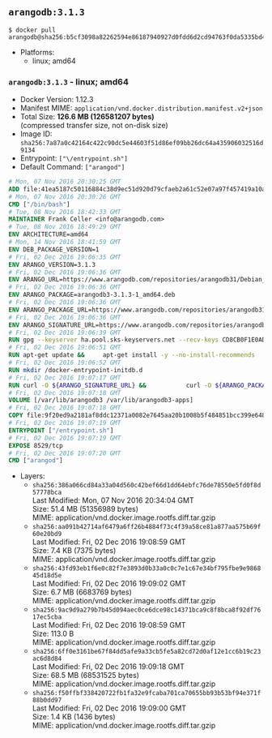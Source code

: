 ## `arangodb:3.1.3`

```console
$ docker pull arangodb@sha256:b5cf3098a82262594e86187940927d0fdd6d2cd94763f0da5335bd463cc1291d
```

-	Platforms:
	-	linux; amd64

### `arangodb:3.1.3` - linux; amd64

-	Docker Version: 1.12.3
-	Manifest MIME: `application/vnd.docker.distribution.manifest.v2+json`
-	Total Size: **126.6 MB (126581207 bytes)**  
	(compressed transfer size, not on-disk size)
-	Image ID: `sha256:7a87a0c42164c422c90dc5e44603f51d86ef09bb26dc64a435906032516d9134`
-	Entrypoint: `["\/entrypoint.sh"]`
-	Default Command: `["arangod"]`

```dockerfile
# Mon, 07 Nov 2016 20:30:25 GMT
ADD file:41ea5187c50116884c38d9ec51d920d79cfaeb2a61c52e07a97f457419a10a4f in / 
# Mon, 07 Nov 2016 20:30:26 GMT
CMD ["/bin/bash"]
# Tue, 08 Nov 2016 18:42:33 GMT
MAINTAINER Frank Celler <info@arangodb.com>
# Tue, 08 Nov 2016 18:49:29 GMT
ENV ARCHITECTURE=amd64
# Mon, 14 Nov 2016 18:41:59 GMT
ENV DEB_PACKAGE_VERSION=1
# Fri, 02 Dec 2016 19:06:35 GMT
ENV ARANGO_VERSION=3.1.3
# Fri, 02 Dec 2016 19:06:36 GMT
ENV ARANGO_URL=https://www.arangodb.com/repositories/arangodb31/Debian_8.0
# Fri, 02 Dec 2016 19:06:36 GMT
ENV ARANGO_PACKAGE=arangodb3-3.1.3-1_amd64.deb
# Fri, 02 Dec 2016 19:06:36 GMT
ENV ARANGO_PACKAGE_URL=https://www.arangodb.com/repositories/arangodb31/Debian_8.0/amd64/arangodb3-3.1.3-1_amd64.deb
# Fri, 02 Dec 2016 19:06:36 GMT
ENV ARANGO_SIGNATURE_URL=https://www.arangodb.com/repositories/arangodb31/Debian_8.0/amd64/arangodb3-3.1.3-1_amd64.deb.asc
# Fri, 02 Dec 2016 19:06:39 GMT
RUN gpg --keyserver ha.pool.sks-keyservers.net --recv-keys CD8CB0F1E0AD5B52E93F41E7EA93F5E56E751E9B
# Fri, 02 Dec 2016 19:06:51 GMT
RUN apt-get update &&     apt-get install -y --no-install-recommends         libjemalloc1 	libsnappy1         ca-certificates         pwgen         curl     &&     rm -rf /var/lib/apt/lists/*
# Fri, 02 Dec 2016 19:06:52 GMT
RUN mkdir /docker-entrypoint-initdb.d
# Fri, 02 Dec 2016 19:07:17 GMT
RUN curl -O ${ARANGO_SIGNATURE_URL} &&           curl -O ${ARANGO_PACKAGE_URL} &&             gpg --verify ${ARANGO_PACKAGE}.asc &&     (echo arangodb3 arangodb3/password password test | debconf-set-selections) &&     (echo arangodb3 arangodb3/password_again password test | debconf-set-selections) &&     DEBIAN_FRONTEND="noninteractive" dpkg -i ${ARANGO_PACKAGE} &&     rm -rf /var/lib/arangodb3/* &&     sed -ri         -e 's!127\.0\.0\.1!0.0.0.0!g'         -e 's!^(file\s*=).*!\1 -!'         -e 's!^#\s*uid\s*=.*!uid = arangodb!'         -e 's!^#\s*gid\s*=.*!gid = arangodb!'         /etc/arangodb3/arangod.conf     &&     DEBIAN_FRONTEND="noninteractive" apt-get purge -y --auto-remove ca-certificates &&     rm -f ${ARANGO_PACKAGE}*
# Fri, 02 Dec 2016 19:07:18 GMT
VOLUME [/var/lib/arangodb3 /var/lib/arangodb3-apps]
# Fri, 02 Dec 2016 19:07:18 GMT
COPY file:9f20ed9a2181af8ddc12371a0082e7645aa20b1008b5f484851bcc399e64801e in /entrypoint.sh 
# Fri, 02 Dec 2016 19:07:19 GMT
ENTRYPOINT ["/entrypoint.sh"]
# Fri, 02 Dec 2016 19:07:19 GMT
EXPOSE 8529/tcp
# Fri, 02 Dec 2016 19:07:20 GMT
CMD ["arangod"]
```

-	Layers:
	-	`sha256:386a066cd84a33a04d560c42bef66d1dd64ebfc76de78550e5fd0f8d57778bca`  
		Last Modified: Mon, 07 Nov 2016 20:34:04 GMT  
		Size: 51.4 MB (51356989 bytes)  
		MIME: application/vnd.docker.image.rootfs.diff.tar.gzip
	-	`sha256:aa091b42714af6479a6ff26b4884f73c4f39a58ce81a877aa575b69f60e20bd9`  
		Last Modified: Fri, 02 Dec 2016 19:08:59 GMT  
		Size: 7.4 KB (7375 bytes)  
		MIME: application/vnd.docker.image.rootfs.diff.tar.gzip
	-	`sha256:43fd93eb1f6e0c82f7e3893d0b33a0c0c7e1c67e34bf795fbe9e986845d18d5e`  
		Last Modified: Fri, 02 Dec 2016 19:09:02 GMT  
		Size: 6.7 MB (6683769 bytes)  
		MIME: application/vnd.docker.image.rootfs.diff.tar.gzip
	-	`sha256:9ac9d9a279b7b45d094aec0ce6dce98c14371bca9c8f8bca8f92df7617ec5cba`  
		Last Modified: Fri, 02 Dec 2016 19:08:59 GMT  
		Size: 113.0 B  
		MIME: application/vnd.docker.image.rootfs.diff.tar.gzip
	-	`sha256:6ff0e3161be67f84dd5afe9a33cb5fe5a82cd72d0af12e1cc6b19c23ac6d8d84`  
		Last Modified: Fri, 02 Dec 2016 19:09:18 GMT  
		Size: 68.5 MB (68531525 bytes)  
		MIME: application/vnd.docker.image.rootfs.diff.tar.gzip
	-	`sha256:f50ffbf338420722fb1fa32e9fcaba701ca70655bb93b53bf94e371f88b0dd97`  
		Last Modified: Fri, 02 Dec 2016 19:09:00 GMT  
		Size: 1.4 KB (1436 bytes)  
		MIME: application/vnd.docker.image.rootfs.diff.tar.gzip
